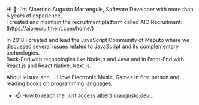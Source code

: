 Hi 👋, I'm Albertino Augusto Marrengule, Software Developer with more than 6 years of experience, <br />
I created and maintain the recruitment platform called AIO Recruitment: (https://aiorecruitment.com/home/)<br />

In 2018 i created and lead the JavaScript Community of Maputo where we discussed several issues related to JavaScript and its complementary technologies.<br />
Back-End with technologies like Node.js and Java and in Front-End with React.js and React Native, Next.js.<br />

About leisure ahh ...
I love Electronic Music, Games in first person and reading books on programming languages.

- 📫 How to reach me: just access [albertinoaugusto.dev](https://albertinoaugusto.dev/)...


